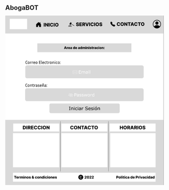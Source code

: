 <style>
  h1{
  text-aling:center;
  font-size:20px;
  }
</style>

<h1 style="">AbogaBOT</h1>

<img src="https://github.com/Jramo5/Launch-X-Latam-MisionFrontEnd/blob/main/INTRO/Practicas/4-%20Wireframe%20UX/Wireframe%20UX%20-%20Desktop/Img/Admin%20-%20Login/1.png">
